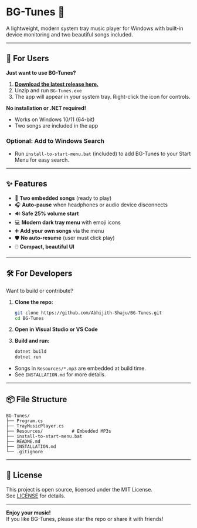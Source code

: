 # BG-Tunes 🎵

A lightweight, modern system tray music player for Windows with built-in device monitoring and two beautiful songs included.

---

## 🚀 For Users

**Just want to use BG-Tunes?**

1. **[Download the latest release here.](https://github.com/Abhijith-Shaju/BG-Tunes/releases/latest)**
2. Unzip and run `BG-Tunes.exe`
3. The app will appear in your system tray. Right-click the icon for controls.

**No installation or .NET required!**
- Works on Windows 10/11 (64-bit)
- Two songs are included in the app

### Optional: Add to Windows Search
- Run `install-to-start-menu.bat` (included) to add BG-Tunes to your Start Menu for easy search.

---

## ✨ Features

- 🎵 **Two embedded songs** (ready to play)
- 🎧 **Auto-pause** when headphones or audio device disconnects
- 🔊 **Safe 25% volume start**
- 💻 **Modern dark tray menu** with emoji icons
- ➕ **Add your own songs** via the menu
- 🛡️ **No auto-resume** (user must click play)
- 🖱️ **Compact, beautiful UI**

---

## 🛠️ For Developers

Want to build or contribute?

1. **Clone the repo:**
   ```sh
   git clone https://github.com/Abhijith-Shaju/BG-Tunes.git
   cd BG-Tunes
   ```

2. **Open in Visual Studio or VS Code**

3. **Build and run:**
   ```sh
   dotnet build
   dotnet run
   ```

- Songs in `Resources/*.mp3` are embedded at build time.
- See `INSTALLATION.md` for more details.

---

## 📦 File Structure

```
BG-Tunes/
├── Program.cs
├── TrayMusicPlayer.cs
├── Resources/           # Embedded MP3s
├── install-to-start-menu.bat
├── README.md
├── INSTALLATION.md
└── .gitignore
```

---

## 📄 License

This project is open source, licensed under the MIT License.  
See [LICENSE](LICENSE) for details.

---

**Enjoy your music!**  
If you like BG-Tunes, please star the repo or share it with friends! 